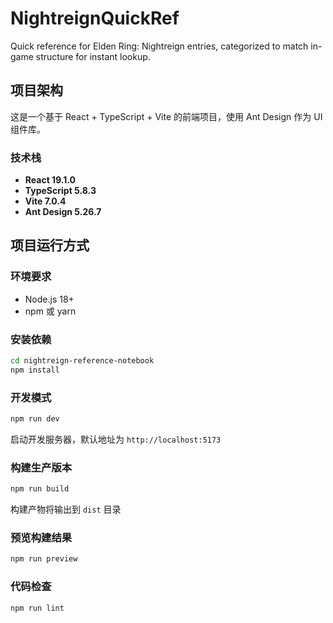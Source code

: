 # NightreignQuickRef

Quick reference for Elden Ring: Nightreign entries, categorized to match in-game structure for instant lookup.

## 项目架构

这是一个基于 React + TypeScript + Vite 的前端项目，使用 Ant Design 作为 UI 组件库。

### 技术栈

- **React 19.1.0**
- **TypeScript 5.8.3** 
- **Vite 7.0.4**
- **Ant Design 5.26.7**

## 项目运行方式

### 环境要求

- Node.js 18+ 
- npm 或 yarn

### 安装依赖

```bash
cd nightreign-reference-notebook
npm install
```

### 开发模式

```bash
npm run dev
```

启动开发服务器，默认地址为 `http://localhost:5173`

### 构建生产版本

```bash
npm run build
```

构建产物将输出到 `dist` 目录

### 预览构建结果

```bash
npm run preview
```

### 代码检查

```bash
npm run lint
```

